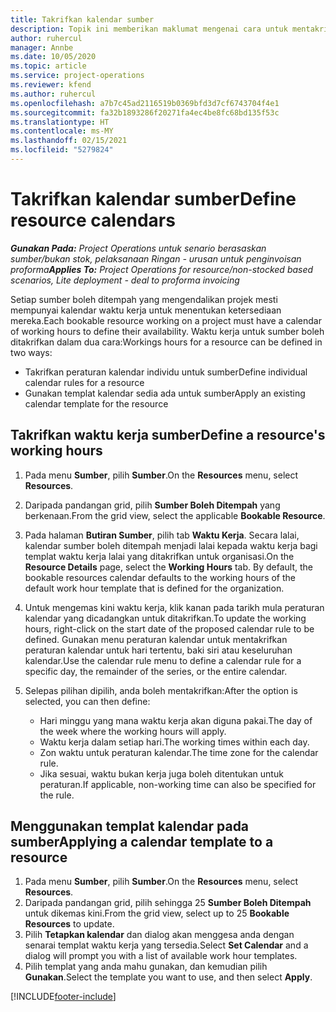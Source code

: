```yaml
---
title: Takrifkan kalendar sumber
description: Topik ini memberikan maklumat mengenai cara untuk mentakrifkan kalendar waktu kerja untuk sumber dalam Project Operations.
author: ruhercul
manager: Annbe
ms.date: 10/05/2020
ms.topic: article
ms.service: project-operations
ms.reviewer: kfend
ms.author: ruhercul
ms.openlocfilehash: a7b7c45ad2116519b0369bfd3d7cf6743704f4e1
ms.sourcegitcommit: fa32b1893286f20271fa4ec4be8fc68bd135f53c
ms.translationtype: HT
ms.contentlocale: ms-MY
ms.lasthandoff: 02/15/2021
ms.locfileid: "5279824"
---
```

# <a name="define-resource-calendars"></a><span data-ttu-id="6ca38-103">Takrifkan kalendar sumber</span><span class="sxs-lookup"><span data-stu-id="6ca38-103">Define resource calendars</span></span>

<span data-ttu-id="6ca38-104">_**Gunakan Pada:** Project Operations untuk senario berasaskan sumber/bukan stok, pelaksanaan Ringan - urusan untuk penginvoisan proforma_</span><span class="sxs-lookup"><span data-stu-id="6ca38-104">_**Applies To:** Project Operations for resource/non-stocked based scenarios, Lite deployment - deal to proforma invoicing_</span></span>

<span data-ttu-id="6ca38-105">Setiap sumber boleh ditempah yang mengendalikan projek mesti mempunyai kalendar waktu kerja untuk menentukan ketersediaan mereka.</span><span class="sxs-lookup"><span data-stu-id="6ca38-105">Each bookable resource working on a project must have a calendar of working hours to define their availability.</span></span> <span data-ttu-id="6ca38-106">Waktu kerja untuk sumber boleh ditakrifkan dalam dua cara:</span><span class="sxs-lookup"><span data-stu-id="6ca38-106">Workings hours for a resource can be defined in two ways:</span></span> 

   - <span data-ttu-id="6ca38-107">Takrifkan peraturan kalendar individu untuk sumber</span><span class="sxs-lookup"><span data-stu-id="6ca38-107">Define individual calendar rules for a resource</span></span>
   - <span data-ttu-id="6ca38-108">Gunakan templat kalendar sedia ada untuk sumber</span><span class="sxs-lookup"><span data-stu-id="6ca38-108">Apply an existing calendar template for the resource</span></span>

## <a name="define-a-resources-working-hours"></a><span data-ttu-id="6ca38-109">Takrifkan waktu kerja sumber</span><span class="sxs-lookup"><span data-stu-id="6ca38-109">Define a resource's working hours</span></span>

1. <span data-ttu-id="6ca38-110">Pada menu **Sumber**, pilih **Sumber**.</span><span class="sxs-lookup"><span data-stu-id="6ca38-110">On the **Resources** menu, select **Resources**.</span></span>
2. <span data-ttu-id="6ca38-111">Daripada pandangan grid, pilih **Sumber Boleh Ditempah** yang berkenaan.</span><span class="sxs-lookup"><span data-stu-id="6ca38-111">From the grid view, select the applicable **Bookable Resource**.</span></span>
3. <span data-ttu-id="6ca38-112">Pada halaman **Butiran Sumber**, pilih tab **Waktu Kerja**. Secara lalai, kalendar sumber boleh ditempah menjadi lalai kepada waktu kerja bagi templat waktu kerja lalai yang ditakrifkan untuk organisasi.</span><span class="sxs-lookup"><span data-stu-id="6ca38-112">On the **Resource Details** page, select the **Working Hours** tab. By default, the bookable resources calendar defaults to the working hours of the default work hour template that is defined for the organization.</span></span>
4. <span data-ttu-id="6ca38-113">Untuk mengemas kini waktu kerja, klik kanan pada tarikh mula peraturan kalendar yang dicadangkan untuk ditakrifkan.</span><span class="sxs-lookup"><span data-stu-id="6ca38-113">To update the working hours, right-click on the start date of the proposed calendar rule to be defined.</span></span> <span data-ttu-id="6ca38-114">Gunakan menu peraturan kalendar untuk mentakrifkan peraturan kalendar untuk hari tertentu, baki siri atau keseluruhan kalendar.</span><span class="sxs-lookup"><span data-stu-id="6ca38-114">Use the calendar rule menu to define a calendar rule for a specific day, the remainder of the series, or the entire calendar.</span></span>
5. <span data-ttu-id="6ca38-115">Selepas pilihan dipilih, anda boleh mentakrifkan:</span><span class="sxs-lookup"><span data-stu-id="6ca38-115">After the option is selected, you can then define:</span></span>

    - <span data-ttu-id="6ca38-116">Hari minggu yang mana waktu kerja akan diguna pakai.</span><span class="sxs-lookup"><span data-stu-id="6ca38-116">The day of the week where the working hours will apply.</span></span>
    - <span data-ttu-id="6ca38-117">Waktu kerja dalam setiap hari.</span><span class="sxs-lookup"><span data-stu-id="6ca38-117">The working times within each day.</span></span>
    - <span data-ttu-id="6ca38-118">Zon waktu untuk peraturan kalendar.</span><span class="sxs-lookup"><span data-stu-id="6ca38-118">The time zone for the calendar rule.</span></span>
    - <span data-ttu-id="6ca38-119">Jika sesuai, waktu bukan kerja juga boleh ditentukan untuk peraturan.</span><span class="sxs-lookup"><span data-stu-id="6ca38-119">If applicable, non-working time can also be specified for the rule.</span></span>

## <a name="applying-a-calendar-template-to-a-resource"></a><span data-ttu-id="6ca38-120">Menggunakan templat kalendar pada sumber</span><span class="sxs-lookup"><span data-stu-id="6ca38-120">Applying a calendar template to a resource</span></span>

1. <span data-ttu-id="6ca38-121">Pada menu **Sumber**, pilih **Sumber**.</span><span class="sxs-lookup"><span data-stu-id="6ca38-121">On the **Resources** menu, select **Resources**.</span></span>
2. <span data-ttu-id="6ca38-122">Daripada pandangan grid, pilih sehingga 25 **Sumber Boleh Ditempah** untuk dikemas kini.</span><span class="sxs-lookup"><span data-stu-id="6ca38-122">From the grid view, select up to 25 **Bookable Resources** to update.</span></span>
3. <span data-ttu-id="6ca38-123">Pilih **Tetapkan kalendar** dan dialog akan menggesa anda dengan senarai templat waktu kerja yang tersedia.</span><span class="sxs-lookup"><span data-stu-id="6ca38-123">Select **Set Calendar** and a dialog will prompt you with a list of available work hour templates.</span></span>
4. <span data-ttu-id="6ca38-124">Pilih templat yang anda mahu gunakan, dan kemudian pilih **Gunakan**.</span><span class="sxs-lookup"><span data-stu-id="6ca38-124">Select the template you want to use, and then select **Apply**.</span></span>


[!INCLUDE[footer-include](../includes/footer-banner.md)]